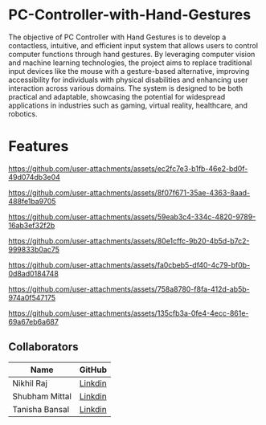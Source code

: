 # PC-Controller-with-Hand-Gestures
 The objective of PC Controller with Hand Gestures is to develop a contactless, intuitive,
 and efficient input system that allows users to control computer functions through hand
 gestures. By leveraging computer vision and machine learning technologies, the project aims
 to replace traditional input devices like the mouse with a gesture-based alternative, improving
 accessibility for individuals with physical disabilities and enhancing user interaction across
 various domains. The system is designed to be both practical and adaptable, showcasing the
 potential for widespread applications in industries such as gaming, virtual reality, healthcare,
 and robotics.

 # Features


https://github.com/user-attachments/assets/ec2fc7e3-b1fb-46e2-bd0f-49d074db3e04

https://github.com/user-attachments/assets/8f07f671-35ae-4363-8aad-488fe1ba9705






https://github.com/user-attachments/assets/59eab3c4-334c-4820-9789-16ab3ef32f2b

https://github.com/user-attachments/assets/80e1cffc-9b20-4b5d-b7c2-999833b0ac75





https://github.com/user-attachments/assets/fa0cbeb5-df40-4c79-bf0b-0d8ad0184748






https://github.com/user-attachments/assets/758a8780-f8fa-412d-ab5b-974a0f547175






https://github.com/user-attachments/assets/135cfb3a-0fe4-4ecc-861e-69a67eb6a687



## Collaborators

| Name              | GitHub                      |
|-------------------|-----------------------------|
| Nikhil Raj        | [Linkdin](https://www.linkedin.com/in/nikhil811307/)                 |
| Shubham Mittal    | [Linkdin]()                 |
| Tanisha Bansal    | [Linkdin](https://www.linkedin.com/in/bansaltanisha?utm_source=share&utm_campaign=share_via&utm_content=profile&utm_medium=android_app)                 | 

